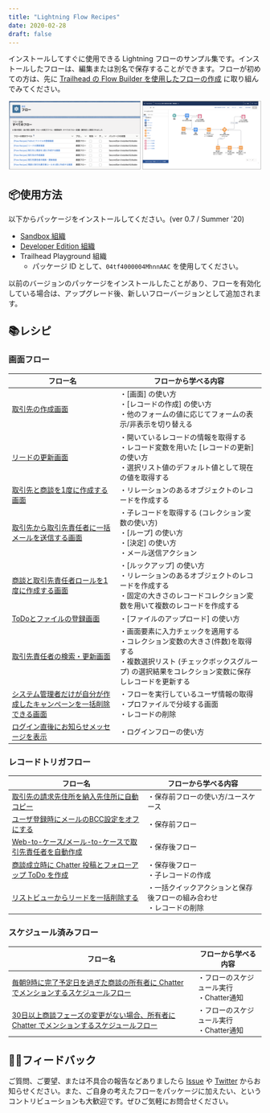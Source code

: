 ```yaml
---
title: "Lightning Flow Recipes"
date: 2020-02-28
draft: false
---
```

インストールしてすぐに使用できる Lightning フローのサンプル集です。インストールしたフローは、編集または別名で保存することができます。フローが初めての方は、先に [Trailhead の Flow Builder を使用したフローの作成](https://trailhead.salesforce.com/ja/content/learn/trails/build-flows-with-flow-builder) に取り組んでみてください。

![](image.png)

## 📦使用方法
以下からパッケージをインストールしてください。(ver 0.7 / Summer '20)

* [Sandbox 組織](https://test.salesforce.com/packaging/installPackage.apexp?p0=04tf4000004MhnnAAC) 
* [Developer Edition 組織](https://login.salesforce.com/packaging/installPackage.apexp?p0=04tf4000004MhnnAAC)
* Trailhead Playground 組織
    * パッケージ ID として、`04tf4000004MhnnAAC` を使用してください。

以前のバージョンのパッケージをインストールしたことがあり、フローを有効化している場合は、アップグレード後、新しいフローバージョンとして追加されます。

## 📚レシピ

### 画面フロー

|フロー名|フローから学べる内容|
|---|---|
|[取引先の作成画面](account-create-screen)|・[画面] の使い方<br>・[レコードの作成] の使い方<br>・他のフォームの値に応じてフォームの表示/非表示を切り替える|
|[リードの更新画面](lead-update-screen)|・開いているレコードの情報を取得する<br>・レコード変数を用いた [レコードの更新] の使い方<br>・選択リスト値のデフォルト値として現在の値を取得する|
|[取引先と商談を1度に作成する画面](account-opportunity-create-screen)|・リレーションのあるオブジェクトのレコードを作成する|
|[取引先から取引先責任者に一括メールを送信する画面](mass-email-to-contacts-screen)|・子レコードを取得する (コレクション変数の使い方)<br>・[ループ] の使い方<br>・[決定] の使い方<br>・メール送信アクション|
|[商談と取引先責任者ロールを1度に作成する画面](opportunity-and-contact-role-create-screen)|・[ルックアップ] の使い方<br>・リレーションのあるオブジェクトのレコードを作成する<br>・固定の大きさのレコードコレクション変数を用いて複数のレコードを作成する|
|[ToDoとファイルの登録画面](task-with-file-create-screen)|・[ファイルのアップロード] の使い方|
|[取引先責任者の検索・更新画面](contact-search-and-update-screen)|・画面要素に入力チェックを適用する<br>・コレクション変数の大きさ(件数)を取得する<br>・複数選択リスト (チェックボックスグループ) の選択結果をコレクション変数に保存しレコードを更新する|
|[システム管理者だけが自分が作成したキャンペーンを一括削除できる画面](mass-campaign-delete-by-admin-screen)|・フローを実行しているユーザ情報の取得<br>・プロファイルで分岐する画面<br>・レコードの削除|
|[ログイン直後にお知らせメッセージを表示](basic-login-flow)|・ログインフローの使い方|

### レコードトリガフロー
|フロー名|フローから学べる内容|
|---|---|
|[取引先の請求先住所を納入先住所に自動コピー](sync-account-billing-address-to-shipping-address)|・保存前フローの使い方/ユースケース|
|[ユーザ登録時にメールのBCC設定をオフにする]()|・保存前フロー
|[Web-to-ケース/メール-to-ケースで取引先責任者を自動作成](create-contact-update-case-from-web-or-email)|・保存後フロー|
|[商談成立時に Chatter 投稿とフォローアップ ToDo を作成](big-deal-chatter-alerts)|・保存後フロー<br>・子レコードの作成|
|[リストビューからリードを一括削除する](mass-delete-leads)|・一括クイックアクションと保存後フローの組み合わせ<br>・レコードの削除|

### スケジュール済みフロー
|フロー名|フローから学べる内容|
|---|---|
|[毎朝9時に完了予定日を過ぎた商談の所有者に Chatter でメンションするスケジュールフロー](scheduled-opportunity-chatter-reminder)|・フローのスケジュール実行<br>・Chatter通知|
|[30日以上商談フェーズの変更がない場合、所有者に Chatter でメンションするスケジュールフロー](opportunity-stage-duration-reminder)|・フローのスケジュール実行<br>・Chatter通知

## 🙏🏻フィードバック
ご質問、ご要望、または不具合の報告などありましたら [Issue](https://github.com/shunkosa/lightning-flow-recipes-jp/issues/new) や [Twitter](https://www.twitter.com/shunkosa) からお知らせください。また、ご自身の考えたフローをパッケージに加えたい、というコントリビューションも大歓迎です。ぜひご気軽にお問合せください。